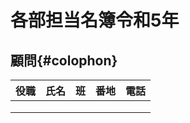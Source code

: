 
# 各部担当名簿令和5年 

## 顧問{#colophon}

|役職|氏名|班|番地|電話|
| :-----: | :-----: | :-----: | :-----: | :-----: |
||||||
||||||
||||||



